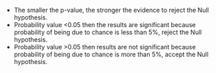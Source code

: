 - The smaller the p-value, the stronger the evidence to reject the Null hypothesis.
- Probability value <0.05 then the results are significant because probability of being due to chance is less than 5%, reject the Null hypothesis.
- Probability value >0.05 then results are not significant because probability of being due to chance is more than 5%, accept the Null hypothesis.